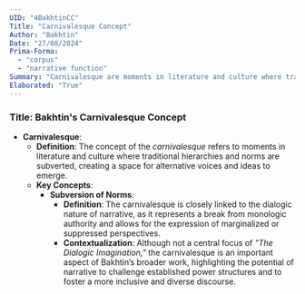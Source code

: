 ```yaml
---
UID: "4BakhtinCC"
Title: "Carnivalesque Concept"
Author: "Bakhtin"
Date: "27/08/2024"
Prima-Forma:
  - "corpus"
  - "narrative function"
Summary: "Carnivalesque are moments in literature and culture where traditional higherarchies and norms are subverted, creating a space for alternative voices and ideas to emerge."
Elaborated: "True"
---
```


### Title: **Bakhtin's Carnivalesque Concept**
- **Carnivalesque**:
  - **Definition**: The concept of the *carnivalesque* refers to moments in literature and culture where traditional hierarchies and norms are subverted, creating a space for alternative voices and ideas to emerge. 
  - **Key Concepts**:
    - **Subversion of Norms**:
      - **Definition**: The carnivalesque is closely linked to the dialogic nature of narrative, as it represents a break from monologic authority and allows for the expression of marginalized or suppressed perspectives.
      - **Contextualization**: Although not a central focus of *"The Dialogic Imagination,"* the carnivalesque is an important aspect of Bakhtin’s broader work, highlighting the potential of narrative to challenge established power structures and to foster a more inclusive and diverse discourse.